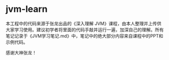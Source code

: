 # jvm-learn

本工程中的代码来源于张龙出品的《深入理解 JVM》课程，由本人整理并上传供大家学习使用。建议初学者将里面的代码手敲并运行一遍，加深自己的理解。所有笔记记录于《JVM学习笔记.md》中，笔记中的绝大部分内容来自课程中的PPT和示例代码。

感谢大神张龙！

